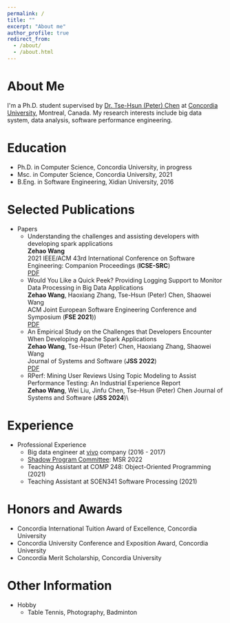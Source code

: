 ```yaml
---
permalink: /
title: ""
excerpt: "About me"
author_profile: true
redirect_from: 
  - /about/
  - /about.html
---
```


About Me
======
I'm a Ph.D. student supervised by [Dr. Tse-Hsun (Peter) Chen](https://petertsehsun.github.io/) at [Concordia University](https://www.concordia.ca/), Montreal, Canada. My research interests include big data system, data analysis, software performance engineering.

Education
======
* Ph.D. in Computer Science, Concordia University, in progress
* Msc. in Computer Science, Concordia University, 2021
* B.Eng. in Software Engineering, Xidian University, 2016

 
Selected Publications
======
* Papers
  * Understanding the challenges and assisting developers with developing spark applications\
  **Zehao Wang** \
  2021 IEEE/ACM 43rd International Conference on Software Engineering: Companion Proceedings (**ICSE-SRC**)\
  [PDF](http://zehaowang00.github.io/files/ICSE2021_SRC.pdf)
  * Would You Like a Quick Peek? Providing Logging Support to Monitor Data Processing in Big Data Applications\
  **Zehao Wang**, Haoxiang Zhang, Tse-Hsun (Peter) Chen, Shaowei Wang \
  ACM Joint European Software Engineering Conference and Symposium (**FSE 2021**))\
  [PDF](http://zehaowang00.github.io/files/fse2021_dplog.pdf)  
  * An Empirical Study on the Challenges that Developers Encounter When Developing Apache Spark Applications\
  **Zehao Wang**, Tse-Hsun (Peter) Chen, Haoxiang Zhang, Shaowei Wang\
  Journal of Systems and Software (**JSS 2022**)\
  [PDF](https://www.sciencedirect.com/science/article/pii/S0164121222001674) 
  * RPerf: Mining User Reviews Using Topic Modeling to Assist Performance Testing: An Industrial Experience Report\
  **Zehao Wang**, Wei Liu, Jinfu Chen, Tse-Hsun (Peter) Chen
  Journal of Systems and Software (**JSS 2024**)\




  
Experience
======
* Professional Experience
  * Big data engineer at [vivo](http://www.vivo.com/en/) company (2016 - 2017)
  * [Shadow Program Committee](https://conf.researchr.org/track/msr-2022/msr-2022-shadow-pc?): MSR 2022
  * Teaching Assistant at COMP 248: Object-Oriented Programming (2021)
  * Teaching Assistant at SOEN341 Software Processing (2021)
  

Honors and Awards
======
* Concordia International Tuition Award of Excellence, Concordia University
* Concordia University Conference and Exposition Award, Concordia University
* Concordia Merit Scholarship, Concordia University

Other Information
======
* Hobby
  * Table Tennis, Photography, Badminton